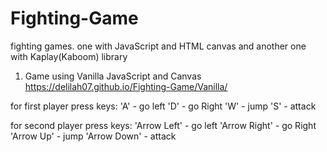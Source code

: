 # Fighting-Game

fighting games. one with JavaScript and HTML canvas and another one with Kaplay(Kaboom) library

1. Game using Vanilla JavaScript and Canvas
   https://delilah07.github.io/Fighting-Game/Vanilla/

for first player press keys:
'A' - go left
'D' - go Right
'W' - jump
'S' - attack

for second player press keys:
'Arrow Left' - go left
'Arrow Right' - go Right
'Arrow Up' - jump
'Arrow Down' - attack
